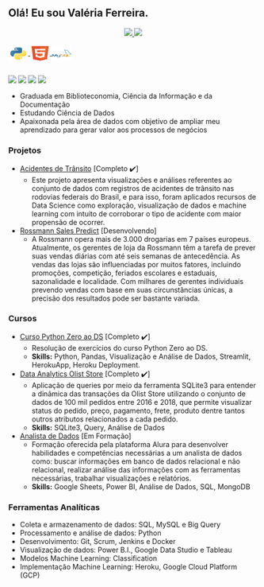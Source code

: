 ## Olá! Eu sou Valéria Ferreira.

<div align="center">
  <a href="https://github.com/ValFerreiraAlv">
  <img height="180em" src="https://github-readme-stats.vercel.app/api?username=ValFerreiraAlv&show_icons=true&theme=dark&include_all_commits=true&count_private=true"/>
  <img height="180em" src="https://github-readme-stats.vercel.app/api/top-langs/?username=ValFerreiraAlv&layout=compact&langs_count=7&theme=dark"/>
</div>
<div style="display: inline_block"><br>
<img align="center" alt="Vaf-Python" height="30" width="40" src="https://raw.githubusercontent.com/devicons/devicon/master/icons/python/python-original.svg">
<img align="center" alt="Vaf-HTML" height="30" width="40" src="https://raw.githubusercontent.com/devicons/devicon/master/icons/html5/html5-original.svg">
<img align="center" alt="Vaf-MySQL" height="30" width="40" src="https://raw.githubusercontent.com/devicons/devicon/master/icons/mysql/mysql-original-wordmark.svg">
</div>

  ##
  
<div> 
  <a href="https://www.linkedin.com/in/valéria-ferreiraalv" target="_blank"><img src="https://img.shields.io/badge/-LinkedIn-%230077B5?style=for-the-badge&logo=linkedin&logoColor=white" target="_blank"></a> 
  <a href="https://medium.com/@valeria.alvferreira" target="_blank"><img src="https://img.shields.io/badge/Medium-12100E?style=for-the-badge&logo=medium&logoColor=white"></a>
  <a href = "mailto:valeria.alvferreira@gmail.com"><img src="https://img.shields.io/badge/-Gmail-%23333?style=for-the-badge&logo=gmail&logoColor=white" target="_blank"></a>
  <a href="https://twitter.com/vallferre" target="_blank"><img src="https://img.shields.io/badge/Twitter-1DA1F2?style=for-the-badge&logo=twitter&logoColor=white"></a>
 </div> 

 
 
  - Graduada em Biblioteconomia, Ciência da Informação e da Documentação
  - Estudando Ciência de Dados
  - Apaixonada pela área de dados com objetivo de ampliar meu aprendizado para gerar valor aos processos de negócios
  
  ### Projetos
  - [Acidentes de Trânsito](https://github.com/valferreiraalv/acidentes-transito) [Completo ✔️]
    - Este projeto apresenta visualizações e análises referentes ao conjunto de dados com registros de acidentes de trânsito nas rodovias federais do Brasil, e 
      para isso, foram aplicados recursos de Data Science como exploração, visualização de dados e machine learning com intuito de corroborar o tipo de acidente 
      com maior propensão de ocorrer.
  - [Rossmann Sales Predict](https://github.com/valferreiraalv/rossmann_sales_predict) [Desenvolvendo]
    - A Rossmann opera mais de 3.000 drogarias em 7 países europeus. Atualmente, os gerentes de loja da Rossmann têm a tarefa de prever suas vendas diárias com 
    até seis semanas de antecedência. As vendas das lojas são influenciadas por muitos fatores, incluindo promoções, competição, feriados escolares e estaduais,           sazonalidade e localidade. Com milhares de gerentes individuais prevendo vendas com base em suas circunstâncias únicas, a precisão dos resultados pode ser 
    bastante variada. 
  
  ### Cursos
  - [Curso Python Zero ao DS](https://github.com/valferreiraalv/house_rocket) [Completo ✔️]
    - Resolução de exercícios do curso Python Zero ao DS. 
    - <b>Skills:</b> Python, Pandas, Visualização e Análise de Dados, Streamlit, HerokuApp, Heroku Deployment.
  - [Data Analytics Olist Store](https://github.com/valferreiraalv/data_analytics_olist_store) [Completo ✔️]
    - Aplicação de queries por meio da ferramenta SQLite3 para entender a dinâmica das transações da Olist Store utilizando o conjunto de dados  de 100 mil 
      pedidos entre 2016 e 2018, que permite visualizar status do pedido, preço, pagamento, frete, produto dentre tantos outros atributos relacionados a cada 
      pedido. 
    - <b>Skills:</b> SQLite3, Query, Análise de Dados 
  - [Analista de Dados](https://github.com/valferreiraalv/analista_de_dados) [Em Formação]
    - Formação oferecida pela plataforma Alura para desenvolver habilidades e competências necessárias a um analista de dados como: buscar informações em banco 
      de dados relacional e não relacional, realizar análise das informações com as ferramentas necessárias, trabalhar visualizações e relatórios.
    - <b>Skills:</b> Google Sheets, Power BI, Análise de Dados, SQL, MongoDB
  
 
### Ferramentas Analíticas
  
- Coleta e armazenamento de dados: SQL, MySQL e Big Query
- Processamento e análise de dados: Python
- Desenvolvimento: Git, Scrum, Jenkins e Docker 
- Visualização de dados: Power B.I., Google Data Studio e Tableau
- Modelos Machine Learning: Classification
- Implementação Machine Learning: Heroku, Google Cloud Platform (GCP) 
